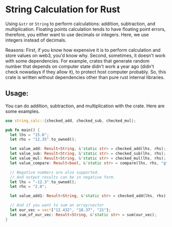 # String Calculation for Rust
Using `&str` or `String` to perform calculations: addition, subtraction, and multiplication. Floating points calculation tends to have floating point errors, therefore, you either want to use decimals or integers. Here, we use integers instead of decimals. 

Reasons: First, if you know how expensive it is to perform calculation and store values on web3, you'd know why. Second, sometimes, it doesn't work with some dependencies. For example, crates that generate random number that depends on computer state didn't work a year ago (didn't check nowadays if they allow it), to protect host computer probably. So, this crate is written without dependencies other than pure rust internal libraries. 

## Usage: 

You can do addition, subtraction, and multiplication with the crate. Here are some examples. 

```rust
use string_calc::{checked_add, checked_sub, checked_mul};

pub fn main() {
  let lhs = "15.6";
  let rhs = "12.35".to_owned();

  let value_add: Result<String, &'static str> = checked_add(lhs, rhs);
  let value_sub: Result<String, &'static str> = checked_sub(lhs, rhs);
  let value_mul: Result<String, &'static str> = checked_mul(lhs, rhs);
  let value_compare: Result<bool, &'static str> = compare(lhs, rhs, "gt");

  // Negative numbers are also supported. 
  // And output results can be in negative form.
  let lhs = "-12.3".to_owned();
  let rhs = "2.8";

  let value_add1: Result<String, &'static str> = checked_add(lhs, rhs);

  // And if you want to sum an array/vector
  let our_vec = vec!["12.432", "18.37", "21"];
  let sum_of_our_vec: Result<String, &'static str> = sum(our_vec);
}
```

